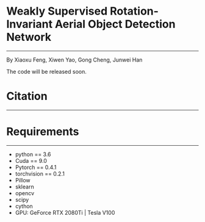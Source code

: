 # Weakly Supervised Rotation-Invariant Aerial Object Detection Network
_____
By Xiaoxu Feng, Xiwen Yao, Gong Cheng, Junwei Han

The code will be released soon.
# Citation
___
# Requirements
___
* python == 3.6 <br>
* Cuda == 9.0 <br>
* Pytorch == 0.4.1 <br>
* torchvision == 0.2.1 <br>
* Pillow <br>
* sklearn <br>
* opencv <br>
* scipy <br>
* cython <br>
* GPU: GeForce RTX 2080Ti | Tesla V100
